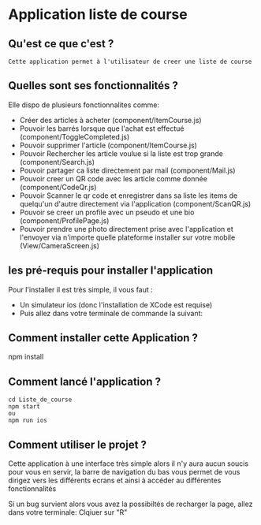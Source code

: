 # Application liste de course

## Qu'est ce que c'est ?

    Cette application permet à l'utilisateur de creer une liste de course

## Quelles sont ses fonctionnalités ?

Elle dispo de plusieurs fonctionnalites comme:

- Créer des articles à acheter (component/ItemCourse.js)
- Pouvoir les barrés lorsque que l'achat est effectué (component/ToggleCompleted.js)
- Pouvoir supprimer l'article (component/ItemCourse.js)
- Pouvoir Rechercher les article voulue si la liste est trop grande (component/Search.js)
- Pouvoir partager ca liste directement par mail (component/Mail.js)
- Pouvoir creer un QR code avec les article comme donnée (component/CodeQr.js)
- Pouvoir Scanner le qr code et enregistrer dans sa liste les items de quelqu'un d'autre directement via l'application (component/ScanQR.js)
- Pouvoir se creer un profile avec un pseudo et une bio (component/ProfilePage.js)
- Pouvoir prendre une photo directement prise avec l'application et l'envoyer via n'importe quelle plateforme installer sur votre mobile (View/CameraScreen.js)

## les pré-requis pour installer l'application

Pour l'installer il est très simple, il vous faut :

- Un simulateur ios (donc l'installation de XCode est requise)
- Puis allez dans votre terminale de commande la suivant:

## Comment installer cette Application ?

npm install

## Comment lancé l'application ?

    cd Liste_de_course
    npm start
    ou
    npm run ios

## Comment utiliser le projet ?

Cette application à une interface très simple alors il n'y aura aucun soucis pour vous en servir, la barre de navigation du bas vous permet de vous dirigez vers les différents ecrans et ainsi à accéder au différentes fonctionnalités

Si un bug survient alors vous avez la possibiltés de recharger la page, allez dans votre terminale:
Clqiuer sur "R"
